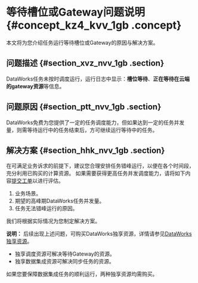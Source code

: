# 等待槽位或Gateway问题说明 {#concept_kz4_kvv_1gb .concept}

本文将为您介绍任务运行等待槽位或Gateway的原因与解决方案。

## 问题描述 {#section_xvz_nvv_1gb .section}

DataWorks任务未按时调度运行，运行日志中显示：**槽位等待**、**正在等待在云端的gateway资源**等信息。

## 问题原因 {#section_ptt_nvv_1gb .section}

DataWorks免费为您提供了一定的任务调度能力，但如果达到一定的任务并发量，则需等待运行中的任务结束后，方可继续运行等待中的任务。

## 解决方案 {#section_hhk_nvv_1gb .section}

在可满足业务诉求的前提下，建议您合理安排任务错峰运行，以便在各个时间段，充分利用已购买的计算资源。 如果需要获得更高任务并发调度能力，请将如下内容[提交工单](https://workorder.console.aliyun.com/console.htm#/ticket/add?productCode=ide&commonQuestionId=1421&isSmart=true)以进行评估。

1.  业务场景。
2.  期望的高峰期DataWorks任务并发量。
3.  任务无法错峰运行的原因。

我们将根据实际情况为您制定解决方案。

**说明：** 后续出现上述问题，可购买DataWorks独享资源，详情请参见[DataWorks独享资源](../../../../cn.zh-CN/产品定价/预付费（包年包月）/DataWorks独享资源.md#)。

-   独享调度资源可解决等待Gateway的资源。
-   独享数据集成资源可解决同步任务的资源。

如果您要保障数据集成任务的顺利运行，两种独享资源均需购买。

